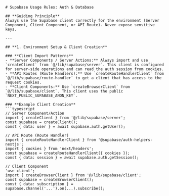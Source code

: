 ```
# Supabase Usage Rules: Auth & Database

## **Guiding Principle**
Always use the Supabase client correctly for the environment (Server Component, Client Component, or API Route). Never expose sensitive keys.

---

## **1. Environment Setup & Client Creation**

### **Client Import Patterns**
- **Server Components / Server Actions:** Always import and use `createClient` from `@/lib/supabase/server`. This client is configured for server-side operations and can read the auth session from cookies.
- **API Routes (Route Handlers):** Use `createRouteHandlerClient` from `@/lib/supabase/route-handler` to get a client that has access to the request cookies.
- **Client Components:** Use `createBrowserClient` from `@/lib/supabase/client`. This client uses the public `NEXT_PUBLIC_SUPABASE_ANON_KEY`.

### **Example Client Creation**
```typescript
// Server Component/Action
import { createClient } from '@/lib/supabase/server';
const supabase = createClient();
const { data: user } = await supabase.auth.getUser();

// API Route (Route Handler)
import { createRouteHandlerClient } from '@supabase/auth-helpers-nextjs';
import { cookies } from 'next/headers';
const supabase = createRouteHandlerClient({ cookies });
const { data: session } = await supabase.auth.getSession();

// Client Component
'use client';
import { createBrowserClient } from '@/lib/supabase/client';
const supabase = createBrowserClient();
const { data: subscription } = supabase.channel('...').on(...).subscribe();
```
